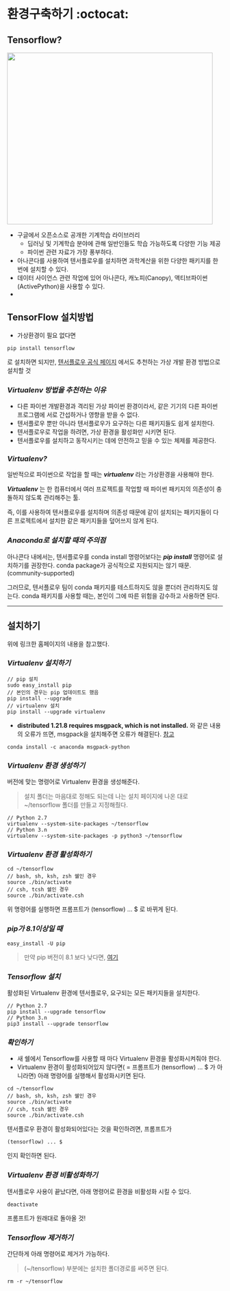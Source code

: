 # 환경구축하기 :octocat:
## Tensorflow?
<img width="480" height="400" src="https://upload.wikimedia.org/wikipedia/commons/thumb/1/11/TensorFlowLogo.svg/1200px-TensorFlowLogo.svg.png"></img>
- 구글에서 오픈소스로 공개한 기계학습 라이브러리
	- 딥러닝 및 기계학습 분야에 관해 일반인들도 학습 가능하도록 다양한 기능 제공
	- 파이썬 관련 자료가 가장 풍부하다.
- 아나콘다를 사용하여 텐서플로우를 설치하면 과학계산을 위한 다양한 패키지를 한번에 설치할 수 있다.
- 데이터 사이언스 관련 작업에 있어 아나콘다, 캐노피(Canopy), 액티브파이썬(ActivePython)을 사용할 수 있다.
- 

## TensorFlow 설치방법

- 가상환경이 필요 없다면
```
pip install tensorflow
```
로 설치하면 되지만, [텐서플로우 공식 페이지](https://www.tensorflow.org/install/install_mac) 에서도 추천하는 가상 개발 환경 방법으로 설치할 것

### ***Virtualenv 방법을 추천하는 이유***
- 다른 파이썬 개발환경과 격리된 가상 파이썬 환경이라서, 같은 기기의 다른 파이썬 프로그램에 서로 간섭하거나 영향을 받을 수 없다.
- 텐서플로우 뿐만 아니라 텐서플로우가 요구하는 다른 패키지들도 쉽게 설치한다.
- 텐서플로우로 작업을 하려면, 가상 환경을 활성화만 시키면 된다.
- 텐서플로우를 설치하고 동작시키는 데에 안전하고 믿을 수 있는 체제를 제공한다.

### ***Virtualenv?***
일반적으로 파이썬으로 작업을 할 때는 ***virtualenv*** 라는 가상환경을 사용해야 한다.

***Virtualenv*** 는 한 컴퓨터에서 여러 프로젝트를 작업할 때 파이썬 패키지의 의존성이 충돌하지 않도록 관리해주는 툴.

즉, 이를 사용하여 텐서플로우를 설치하며 의존성 때문에 같이 설치되는 패키지들이 다른 프로젝트에서 설치한 같은 패키지들을 덮어쓰지 않게 된다.

### ***Anaconda로 설치할 때의 주의점***
아나콘다 내에서는, 텐서플로우를 conda install 명령어보다는 ***pip install*** 명령어로 설치하기를 권장한다.
conda package가 공식적으로 지원되지는 않기 때문. (community-supported)

그러므로, 텐서플로우 팀이 conda 패키지를 테스트하지도 않을 뿐더러 관리하지도 않는다. conda 패키지를 사용할 때는, 본인이 그에 따른 위험을 감수하고 사용하면 된다.

* * *

## 설치하기
위에 링크한 홈페이지의 내용을 참고했다.

### ***Virtualenv 설치하기***
```
// pip 설치
sudo easy_install pip
// 본인의 경우는 pip 업데이트도 했음
pip install --upgrade
// virtualenv 설치
pip install --upgrade virtualenv 
```

- **distributed 1.21.8 requires msgpack, which is not installed.**
와 같은 내용의 오류가 뜨면, msgpack을 설치해주면 오류가 해결된다. [참고](https://anaconda.org/anaconda/msgpack-python)
```
conda install -c anaconda msgpack-python
```

### ***Virtualenv 환경 생성하기***
버전에 맞는 명령어로 Virtualenv 환경을 생성해준다.
> 설치 폴더는 마음대로 정해도 되는데 나는 설치 페이지에 나온 대로 ~/tensorflow 폴더를 만들고 지정해줬다.
```
// Python 2.7
virtualenv --system-site-packages ~/tensorflow
// Python 3.n
virtualenv --system-site-packages -p python3 ~/tensorflow
```


### ***Virtualenv 환경 활성화하기***
```
cd ~/tensorflow
// bash, sh, ksh, zsh 쉘인 경우
source ./bin/activate
// csh, tcsh 쉘인 경우
source ./bin/activate.csh
```

위 명령어를 실행하면 프롬프트가
(tensorflow) ... $
 로 바뀌게 된다.

### ***pip가 8.1이상일 때*** 
```
easy_install -U pip
```
> 만약 pip 버전이 8.1 보다 낮다면, [여기](https://www.tensorflow.org/install/install_mac)

### ***Tensorflow 설치*** 
활성화된 Virtualenv 환경에 텐서플로우, 요구되는 모든 패키지들을 설치한다.
```
// Python 2.7
pip install --upgrade tensorflow
// Python 3.n
pip3 install --upgrade tensorflow
```

### ***확인하기*** 
- 새 쉘에서 Tensorflow를 사용할 때 마다 Virtualenv 환경을 활성화시켜줘야 한다.
- Virtualenv 환경이 활성화되어있지 않다면( = 프롬프트가 (tensorflow) ... $ 가 아니라면) 아래 명령어를 실행해서 활성화시키면 된다.

```
cd ~/tensorflow
// bash, sh, ksh, zsh 쉘인 경우
source ./bin/activate
// csh, tcsh 쉘인 경우
source ./bin/activate.csh
```

텐서플로우 환경이 활성화되어있다는 것을 확인하려면, 프롬프트가 
```
(tensorflow) ... $
```
인지 확인하면 된다.

### ***Virtualenv 환경 비활성화하기***

텐서플로우 사용이 끝났다면, 아래 명령어로 환경을 비활성화 시킬 수 있다.
```
deactivate
```
프롬프트가 원래대로 돌아올 것!

### ***Tensorflow 제거하기***
간단하게 아래 명령어로 제거가 가능하다.
> (~/tensorflow) 부분에는 설치한 폴더경로를 써주면 된다.

```
rm -r ~/tensorflow
```


